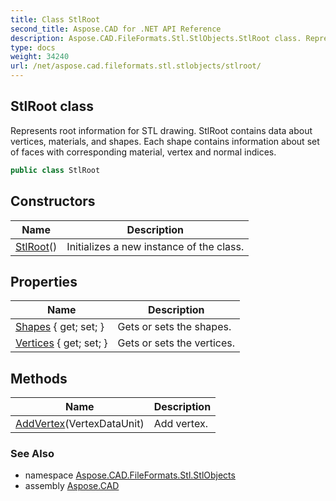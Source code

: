 ```yaml
---
title: Class StlRoot
second_title: Aspose.CAD for .NET API Reference
description: Aspose.CAD.FileFormats.Stl.StlObjects.StlRoot class. Represents root information for STL drawing. StlRoot contains data about vertices materials and shapes. Each shape contains information about set of faces with corresponding material vertex and normal indices
type: docs
weight: 34240
url: /net/aspose.cad.fileformats.stl.stlobjects/stlroot/
---
```

## StlRoot class

Represents root information for STL drawing. StlRoot contains data about vertices, materials, and shapes. Each shape contains information about set of faces with corresponding material, vertex and normal indices.

```csharp
public class StlRoot
```

## Constructors

| Name | Description |
| --- | --- |
| [StlRoot](stlroot/)() | Initializes a new instance of the class. |

## Properties

| Name | Description |
| --- | --- |
| [Shapes](../../aspose.cad.fileformats.stl.stlobjects/stlroot/shapes/) { get; set; } | Gets or sets the shapes. |
| [Vertices](../../aspose.cad.fileformats.stl.stlobjects/stlroot/vertices/) { get; set; } | Gets or sets the vertices. |

## Methods

| Name | Description |
| --- | --- |
| [AddVertex](../../aspose.cad.fileformats.stl.stlobjects/stlroot/addvertex/)(VertexDataUnit) | Add vertex. |

### See Also

* namespace [Aspose.CAD.FileFormats.Stl.StlObjects](../../aspose.cad.fileformats.stl.stlobjects/)
* assembly [Aspose.CAD](../../)


